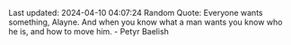 Last updated: 2024-04-10 04:07:24
Random Quote: Everyone wants something, Alayne.  And when you know what a man wants you know who he is, and how to move him.  -  Petyr Baelish